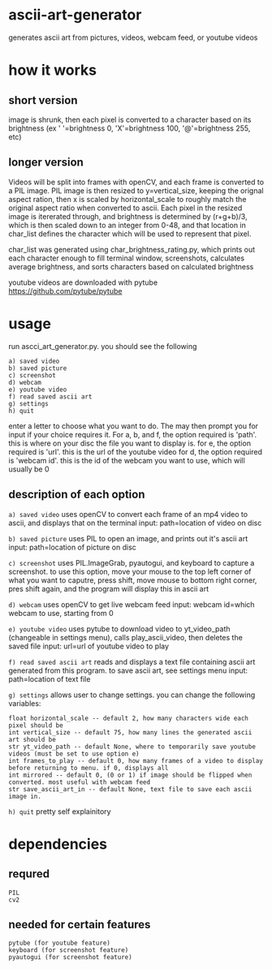 # ascii-art-generator
generates ascii art from pictures, videos, webcam feed, or youtube videos



# how it works
## short version
image is shrunk, then each pixel is converted to a character based on its brightness (ex ' '=brightness 0, 'X'=brightness 100, '@'=brightness 255, etc)
## longer version
Videos will be split into frames with openCV, and each frame is converted to a PIL image.
PIL image is then resized to y=vertical_size, keeping the orignal aspect ration, then x is scaled by horizontal_scale to roughly match the original aspect ratio when converted to ascii.
Each pixel in the resized image is itererated through, and brightness is determined by (r+g+b)/3, which is then scaled down to an integer from 0-48, and that location in char_list defines the character which will be used to represent that pixel.

char_list was generated using char_brightness_rating.py, which prints out each character enough to fill terminal window, screenshots, calculates average brightness, and sorts characters based on calculated brightness

youtube videos are downloaded with pytube https://github.com/pytube/pytube



# usage
run ascci_art_generator.py. you should see the following

```
a) saved video
b) saved picture
c) screenshot
d) webcam
e) youtube video
f) read saved ascii art
g) settings
h) quit
```

enter a letter to choose what you want to do. The may then prompt you for input if your choice requires it. For a, b, and f, the option required is 'path'. this is where on your disc the file you want to display is.
for e, the option required is 'url'. this is the url of the youtube video
for d, the option required is 'webcam id'. this is the id of the webcam you want to use, which will usually be 0


## description of each option

`a) saved video`
uses openCV to convert each frame of an mp4 video to ascii, and displays that on the terminal
input: path=location of video on disc

`b) saved picture`
uses PIL to open an image, and prints out it's ascii art
input: path=location of picture on disc

`c) screenshot`
uses PIL.ImageGrab, pyautogui, and keyboard to capture a screenshot. to use this option, move your mouse to the top left corner of what you want to caputre, press shift, move mouse to bottom right corner, pres shift again, and the program will display this in ascii art

`d) webcam`
uses openCV to get live webcam feed
input: webcam id=which webcam to use, starting from 0

`e) youtube video`
uses pytube to download video to yt_video_path (changeable in settings menu), calls play_ascii_video, then deletes the saved file
input: url=url of youtube video to play

`f) read saved ascii art`
reads and displays a text file containing ascii art generated from this program. to save ascii art, see settings menu
input: path=location of text file

`g) settings`
allows user to change settings. you can change the following variables:
```
float horizontal_scale -- default 2, how many characters wide each pixel should be
int vertical_size -- default 75, how many lines the generated ascii art should be
str yt_video_path -- default None, where to temporarily save youtube videos (must be set to use option e)
int frames_to_play -- default 0, how many frames of a video to display before returning to menu. if 0, displays all
int mirrored -- default 0, (0 or 1) if image should be flipped when converted. most useful with webcam feed
str save_ascii_art_in -- default None, text file to save each ascii image in.
```

`h) quit`
pretty self explainitory



# dependencies

## requred
    PIL
    cv2

## needed for certain features
    pytube (for youtube feature)
    keyboard (for screenshot feature)
    pyautogui (for screenshot feature)
